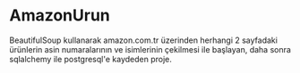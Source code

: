 # AmazonUrun
BeautifulSoup kullanarak amazon.com.tr üzerinden herhangi 2 sayfadaki ürünlerin asin numaralarının ve isimlerinin çekilmesi ile başlayan, daha sonra sqlalchemy ile postgresql'e kaydeden proje. 
